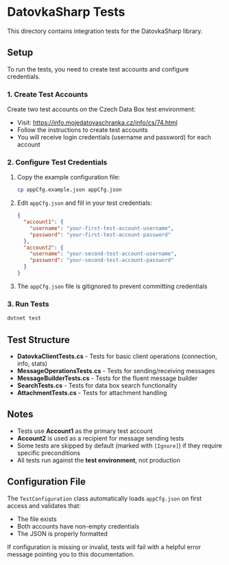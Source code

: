 # DatovkaSharp Tests

This directory contains integration tests for the DatovkaSharp library.

## Setup

To run the tests, you need to create test accounts and configure credentials.

### 1. Create Test Accounts

Create two test accounts on the Czech Data Box test environment:
- Visit: https://info.mojedatovaschranka.cz/info/cs/74.html
- Follow the instructions to create test accounts
- You will receive login credentials (username and password) for each account

### 2. Configure Test Credentials

1. Copy the example configuration file:
   ```bash
   cp appCfg.example.json appCfg.json
   ```

2. Edit `appCfg.json` and fill in your test credentials:
   ```json
   {
     "account1": {
       "username": "your-first-test-account-username",
       "password": "your-first-test-account-password"
     },
     "account2": {
       "username": "your-second-test-account-username",
       "password": "your-second-test-account-password"
     }
   }
   ```

3. The `appCfg.json` file is gitignored to prevent committing credentials

### 3. Run Tests

```bash
dotnet test
```

## Test Structure

- **DatovkaClientTests.cs** - Tests for basic client operations (connection, info, stats)
- **MessageOperationsTests.cs** - Tests for sending/receiving messages
- **MessageBuilderTests.cs** - Tests for the fluent message builder
- **SearchTests.cs** - Tests for data box search functionality
- **AttachmentTests.cs** - Tests for attachment handling

## Notes

- Tests use **Account1** as the primary test account
- **Account2** is used as a recipient for message sending tests
- Some tests are skipped by default (marked with `[Ignore]`) if they require specific preconditions
- All tests run against the **test environment**, not production

## Configuration File

The `TestConfiguration` class automatically loads `appCfg.json` on first access and validates that:
- The file exists
- Both accounts have non-empty credentials
- The JSON is properly formatted

If configuration is missing or invalid, tests will fail with a helpful error message pointing you to this documentation.

